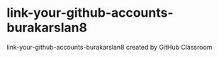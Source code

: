 # link-your-github-accounts-burakarslan8
link-your-github-accounts-burakarslan8 created by GitHub Classroom

